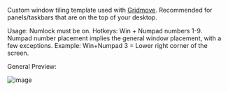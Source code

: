 Custom window tiling template used with [Gridmove][1]. Recommended for panels/taskbars that are on the top of your desktop. 

Usage: 
Numlock must be on. 
Hotkeys: Win + Numpad numbers 1-9. 
Numpad number placement implies the general window placement, with a few exceptions.
Example: Win+Numpad 3 = Lower right corner of the screen. 

General Preview:

![image](http://www.gbgl-hq.com/demoness/gridmove_preview.png)


[1]: http://jgpaiva.dcmembers.com/gridmove.html
